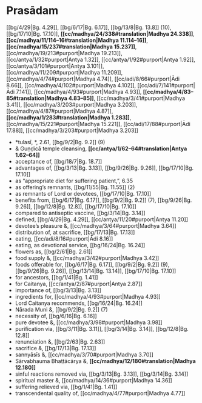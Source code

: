 # Prasādam

[[bg/4/29|Bg. 4.29]], [[bg/6/17|Bg. 6.17]], [[bg/13/8|Bg. 13.8]] (10), [[bg/17/10|Bg. 17.10]], **[[cc/madhya/24/338#translation|Madhya 24.338]]**, **[[cc/madhya/11/114–16#translation|Madhya 11.114–16]]**, **[[cc/madhya/15/237#translation|Madhya 15.237]]**, [[cc/madhya/19/213#purport|Madhya 19.213]], [[cc/antya/1/32#purport|Antya 1.32]], [[cc/antya/1/92#purport|Antya 1.92]], [[cc/antya/3/101#purport|Antya 3.101]], [[cc/madhya/11/209#purport|Madhya 11.209]], [[cc/madhya/4/74#purport|Madhya 4.74]], [[cc/adi/8/66#purport|Ādi 8.66]], [[cc/madhya/4/102#purport|Madhya 4.102]], [[cc/adi/7/141#purport|Ādi 7.141]], [[cc/madhya/4/93#purport|Madhya 4.93]], **[[cc/madhya/4/83–85#translation|Madhya 4.83–85]]**, [[cc/madhya/3/41#purport|Madhya 3.41]], [[cc/madhya/3/203#purport|Madhya 3.203]], [[cc/madhya/4/87#purport|Madhya 4.87]], **[[cc/madhya/1/283#translation|Madhya 1.283]]**, [[cc/madhya/15/221#purport|Madhya 15.221]], [[cc/adi/17/88#purport|Ādi 17.88]], [[cc/madhya/3/203#purport|Madhya 3.203]]

* *tulasī, *, 2.61, [[bg/9/2|Bg. 9.2]] (9)
* & Guṇḍicā temple cleansing, **[[cc/antya/1/62–64#translation|Antya 1.62–64]]**
* acceptance of, [[bg/18/7|Bg. 18.7]]
* advantages of, [[bg/3/13|Bg. 3.13]], [[bg/9/26|Bg. 9.26]], [[bg/17/10|Bg. 17.10]]
* as “appropriate diet for suffering patient,”, 6.35
* as offering’s remnants, [[bg/11/55|Bg. 11.55]] (2)
* as remnants of Lord or devotees, [[bg/17/10|Bg. 17.10]]
* benefits from, [[bg/6/17|Bg. 6.17]], [[bg/9/2|Bg. 9.2]] (7), [[bg/9/26|Bg. 9.26]], [[bg/12/8|Bg. 12.8]], [[bg/17/10|Bg. 17.10]]
* compared to antiseptic vaccine, [[bg/3/14|Bg. 3.14]]
* defined, [[bg/4/29|Bg. 4.29]], [[cc/antya/11/20#purport|Antya 11.20]]
* devotee’s pleasure &, [[cc/madhya/3/64#purport|Madhya 3.64]]
* distribution of, at sacrifice, [[bg/17/13|Bg. 17.13]]
* eating, [[cc/adi/8/16#purport|Ādi 8.16]]
* eating, as devotional service, [[bg/16/24|Bg. 16.24]]
* flowers as, [[bg/2/61|Bg. 2.61]]
* food supply &, [[cc/madhya/3/42#purport|Madhya 3.42]]
* foods offerable for, [[bg/6/17|Bg. 6.17]], [[bg/9/2|Bg. 9.2]] (9), [[bg/9/26|Bg. 9.26]], [[bg/13/14|Bg. 13.14]], [[bg/17/10|Bg. 17.10]]
* for ancestors, [[bg/1/41|Bg. 1.41]]
* for Caitanya, [[cc/antya/2/87#purport|Antya 2.87]]
* importance of, [[bg/3/13|Bg. 3.13]]
* ingredients for, [[cc/madhya/4/93#purport|Madhya 4.93]]
* Lord Caitanya recommends, [[bg/16/24|Bg. 16.24]]
* Nārada Muni &, [[bg/9/2|Bg. 9.2]] (7)
* necessity of, [[bg/6/16|Bg. 6.16]]
* pure devotee &, [[cc/madhya/3/98#purport|Madhya 3.98]]
* purification via, [[bg/3/11|Bg. 3.11]], [[bg/3/14|Bg. 3.14]], [[bg/12/8|Bg. 12.8]]
* renunciation &, [[bg/2/63|Bg. 2.63]]
* sacrifice &, [[bg/17/13|Bg. 17.13]]
* sannyāsīs &, [[cc/madhya/3/70#purport|Madhya 3.70]]
* Sārvabhauma Bhaṭṭācārya &, **[[cc/madhya/12/180#translation|Madhya 12.180]]**
* sinful reactions removed via, [[bg/3/13|Bg. 3.13]], [[bg/3/14|Bg. 3.14]]
* spiritual master &, [[cc/madhya/14/36#purport|Madhya 14.36]]
* suffering relieved via, [[bg/1/41|Bg. 1.41]]
* transcendental quality of, [[cc/madhya/4/77#purport|Madhya 4.77]]
